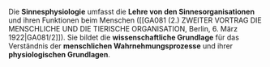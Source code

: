 
Die **Sinnesphysiologie** umfasst die **Lehre von den Sinnesorganisationen** und ihren Funktionen beim Menschen ([[GA081 (2.) ZWEITER VORTRAG DIE MENSCHLICHE UND DIE TIERISCHE ORGANISATION, Berlin, 6. März 1922|GA081/2]]). Sie bildet die **wissenschaftliche Grundlage** für das Verständnis der **menschlichen Wahrnehmungsprozesse** und ihrer **physiologischen Grundlagen**.

